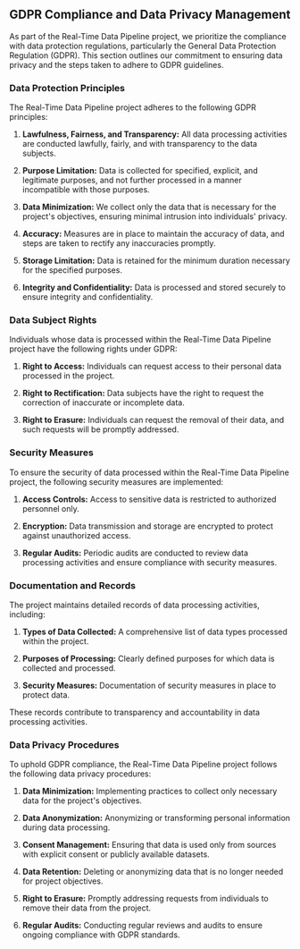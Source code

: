 ## GDPR Compliance and Data Privacy Management

As part of the Real-Time Data Pipeline project, we prioritize the compliance with data protection regulations, particularly the General Data Protection Regulation (GDPR). This section outlines our commitment to ensuring data privacy and the steps taken to adhere to GDPR guidelines.

### Data Protection Principles

The Real-Time Data Pipeline project adheres to the following GDPR principles:

1. **Lawfulness, Fairness, and Transparency:** All data processing activities are conducted lawfully, fairly, and with transparency to the data subjects.

2. **Purpose Limitation:** Data is collected for specified, explicit, and legitimate purposes, and not further processed in a manner incompatible with those purposes.

3. **Data Minimization:** We collect only the data that is necessary for the project's objectives, ensuring minimal intrusion into individuals' privacy.

4. **Accuracy:** Measures are in place to maintain the accuracy of data, and steps are taken to rectify any inaccuracies promptly.

5. **Storage Limitation:** Data is retained for the minimum duration necessary for the specified purposes.

6. **Integrity and Confidentiality:** Data is processed and stored securely to ensure integrity and confidentiality.

### Data Subject Rights

Individuals whose data is processed within the Real-Time Data Pipeline project have the following rights under GDPR:

1. **Right to Access:** Individuals can request access to their personal data processed in the project.

2. **Right to Rectification:** Data subjects have the right to request the correction of inaccurate or incomplete data.

3. **Right to Erasure:** Individuals can request the removal of their data, and such requests will be promptly addressed.

### Security Measures

To ensure the security of data processed within the Real-Time Data Pipeline project, the following security measures are implemented:

1. **Access Controls:** Access to sensitive data is restricted to authorized personnel only.

2. **Encryption:** Data transmission and storage are encrypted to protect against unauthorized access.

3. **Regular Audits:** Periodic audits are conducted to review data processing activities and ensure compliance with security measures.

### Documentation and Records

The project maintains detailed records of data processing activities, including:

1. **Types of Data Collected:** A comprehensive list of data types processed within the project.

2. **Purposes of Processing:** Clearly defined purposes for which data is collected and processed.

3. **Security Measures:** Documentation of security measures in place to protect data.

These records contribute to transparency and accountability in data processing activities.

### Data Privacy Procedures

To uphold GDPR compliance, the Real-Time Data Pipeline project follows the following data privacy procedures:

1. **Data Minimization:** Implementing practices to collect only necessary data for the project's objectives.

2. **Data Anonymization:** Anonymizing or transforming personal information during data processing.

3. **Consent Management:** Ensuring that data is used only from sources with explicit consent or publicly available datasets.

4. **Data Retention:** Deleting or anonymizing data that is no longer needed for project objectives.

5. **Right to Erasure:** Promptly addressing requests from individuals to remove their data from the project.

6. **Regular Audits:** Conducting regular reviews and audits to ensure ongoing compliance with GDPR standards.



